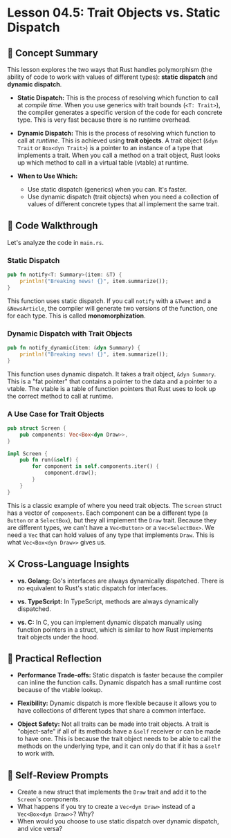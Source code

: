 # Lesson 04.5: Trait Objects vs. Static Dispatch

## 🧠 Concept Summary

This lesson explores the two ways that Rust handles polymorphism (the ability of code to work with values of different types): **static dispatch** and **dynamic dispatch**.

- **Static Dispatch:** This is the process of resolving which function to call at *compile time*. When you use generics with trait bounds (`<T: Trait>`), the compiler generates a specific version of the code for each concrete type. This is very fast because there is no runtime overhead.

- **Dynamic Dispatch:** This is the process of resolving which function to call at *runtime*. This is achieved using **trait objects**. A trait object (`&dyn Trait` or `Box<dyn Trait>`) is a pointer to an instance of a type that implements a trait. When you call a method on a trait object, Rust looks up which method to call in a virtual table (vtable) at runtime.

- **When to Use Which:**
    - Use static dispatch (generics) when you can. It's faster.
    - Use dynamic dispatch (trait objects) when you need a collection of values of different concrete types that all implement the same trait.

## 🧩 Code Walkthrough

Let's analyze the code in `main.rs`.

### Static Dispatch

```rust
pub fn notify<T: Summary>(item: &T) {
    println!("Breaking news! {}", item.summarize());
}
```

This function uses static dispatch. If you call `notify` with a `&Tweet` and a `&NewsArticle`, the compiler will generate two versions of the function, one for each type. This is called **monomorphization**.

### Dynamic Dispatch with Trait Objects

```rust
pub fn notify_dynamic(item: &dyn Summary) {
    println!("Breaking news! {}", item.summarize());
}
```

This function uses dynamic dispatch. It takes a trait object, `&dyn Summary`. This is a "fat pointer" that contains a pointer to the data and a pointer to a vtable. The vtable is a table of function pointers that Rust uses to look up the correct method to call at runtime.

### A Use Case for Trait Objects

```rust
pub struct Screen {
    pub components: Vec<Box<dyn Draw>>,
}

impl Screen {
    pub fn run(&self) {
        for component in self.components.iter() {
            component.draw();
        }
    }
}
```

This is a classic example of where you need trait objects. The `Screen` struct has a vector of `components`. Each component can be a different type (a `Button` or a `SelectBox`), but they all implement the `Draw` trait. Because they are different types, we can't have a `Vec<Button>` or a `Vec<SelectBox>`. We need a `Vec` that can hold values of any type that implements `Draw`. This is what `Vec<Box<dyn Draw>>` gives us.

## ⚔️ Cross-Language Insights

- **vs. Golang:** Go's interfaces are always dynamically dispatched. There is no equivalent to Rust's static dispatch for interfaces.

- **vs. TypeScript:** In TypeScript, methods are always dynamically dispatched.

- **vs. C:** In C, you can implement dynamic dispatch manually using function pointers in a struct, which is similar to how Rust implements trait objects under the hood.

## 🚀 Practical Reflection

- **Performance Trade-offs:** Static dispatch is faster because the compiler can inline the function calls. Dynamic dispatch has a small runtime cost because of the vtable lookup.

- **Flexibility:** Dynamic dispatch is more flexible because it allows you to have collections of different types that share a common interface.

- **Object Safety:** Not all traits can be made into trait objects. A trait is "object-safe" if all of its methods have a `&self` receiver or can be made to have one. This is because the trait object needs to be able to call the methods on the underlying type, and it can only do that if it has a `&self` to work with.

## 🧩 Self-Review Prompts

- Create a new struct that implements the `Draw` trait and add it to the `Screen`'s components.
- What happens if you try to create a `Vec<dyn Draw>` instead of a `Vec<Box<dyn Draw>>`? Why?
- When would you choose to use static dispatch over dynamic dispatch, and vice versa?
